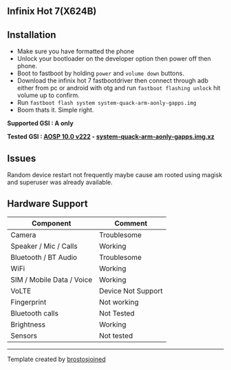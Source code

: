 ## Infinix Hot 7(X624B)

## Installation
- Make sure you have formatted the phone
- Unlock your bootloader on the developer option then power off then phone.
- Boot to fastboot by holding `power` and `volume down` buttons.
- Download the infinix hot 7 fastbootdriver then connect through adb either from pc or android with otg
  and run `fastboot flashing unlock` hit volume up to confirm.
- Run `fastboot flash system system-quack-arm-aonly-gapps.img`
- Boom thats it. Simple right.

**Supported GSI : A only**

**Tested GSI : [AOSP 10.0 v222](https://github.com/phhusson/treble_experimentations/releases/tag/v222) - [system-quack-arm-aonly-gapps.img.xz](https://github.com/phhusson/treble_experimentations/releases/download/v222/system-quack-arm-aonly-gapps.img.xz)**

## Issues
 Random device restart not frequently maybe cause am rooted using magisk and superuser was already available.

## Hardware Support

| Component                 |      Comment                                              |
|---------------------------|-----------------------------------------------------------|
| Camera                    | Troublesome|
| Speaker / Mic / Calls     | Working  |
| Bluetooth / BT Audio                | Troublesome |
| WiFi                      | Working                                                    |
| SIM / Mobile Data / Voice | Working                                                    |
| VoLTE                     | Device Not Support                                              |
| Fingerprint               | Not working                                                   |
| Bluetooth calls           | Not Tested                                               |
| Brightness                | Working |
| Sensors | Not tested |
---
Template created by [brostosjoined](https://github.com/brostosjoined)